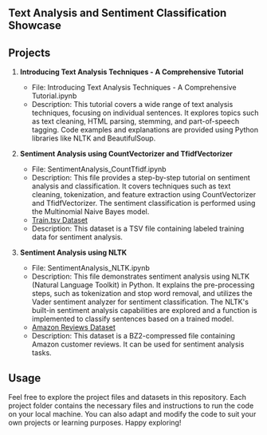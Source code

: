 ## Text Analysis and Sentiment Classification Showcase

## Projects

1. **Introducing Text Analysis Techniques - A Comprehensive Tutorial**
   - File: Introducing Text Analysis Techniques - A Comprehensive Tutorial.ipynb
   - Description: This tutorial covers a wide range of text analysis techniques, focusing on individual sentences. It explores topics such as text cleaning, HTML parsing, stemming, and part-of-speech tagging. Code examples and explanations are provided using Python libraries like NLTK and BeautifulSoup.

2. **Sentiment Analysis using CountVectorizer and TfidfVectorizer**
   - File: SentimentAnalysis_CountTfidf.ipynb
   - Description: This file provides a step-by-step tutorial on sentiment analysis and classification. It covers techniques such as text cleaning, tokenization, and feature extraction using CountVectorizer and TfidfVectorizer. The sentiment classification is performed using the Multinomial Naive Bayes model.
   - [Train.tsv Dataset](https://www.kaggle.com/datasets/soojung3421/traintsv?select=train.tsv)
   - Description: This dataset is a TSV file containing labeled training data for sentiment analysis.


3. **Sentiment Analysis using NLTK**
   - File: SentimentAnalysis_NLTK.ipynb
   - Description: This file demonstrates sentiment analysis using NLTK (Natural Language Toolkit) in Python. It explains the pre-processing steps, such as tokenization and stop word removal, and utilizes the Vader sentiment analyzer for sentiment classification. The NLTK's built-in sentiment analysis capabilities are explored and a function is implemented to classify sentences based on a trained model.
   - [Amazon Reviews Dataset](https://www.kaggle.com/datasets/bittlingmayer/amazonreviews?select=train.ft.txt.bz2)
   - Description: This dataset is a BZ2-compressed file containing Amazon customer reviews. It can be used for sentiment analysis tasks.

## Usage

Feel free to explore the project files and datasets in this repository. Each project folder contains the necessary files and instructions to run the code on your local machine. You can also adapt and modify the code to suit your own projects or learning purposes. Happy exploring!
